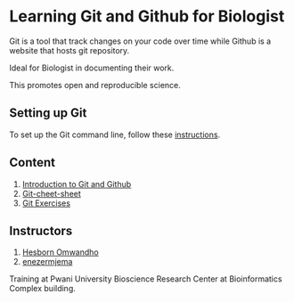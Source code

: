 # Learning Git and Github for Biologist

Git is a tool that track changes on your code over time while Github is a website that hosts git repository.

Ideal for Biologist in documenting their work.

This  promotes open and reproducible science.

## Setting up Git

To set up the Git command line, follow these [instructions](https://docs.github.com/en/get-started/quickstart/set-up-git).


## Content

1. [Introduction to Git and Github](https://docs.google.com/presentation/d/13-Sd_gyLw5etqpzSMgArHMWABFMp-n98/edit#slide=id.p1)
2. [Git-cheet-sheet](https://education.github.com/git-cheat-sheet-education.pdf)
3. [Git Exercises](https://github.com/martinjrobins/exercise)

## Instructors
1. [Hesborn Omwandho](https://github.com/hesbornomwandho)
2. [enezermjema](https://github.com/enezermjema)

Training at Pwani University Bioscience Research Center at Bioinformatics Complex building.
